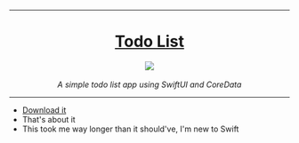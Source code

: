 <hr>
<h1 align=center><a href="https://ondrop.dev"> Todo List</a></h1>
<div align=center><img src=https://user-images.githubusercontent.com/61319150/209692674-ddaabb45-b06c-43e1-8d45-bbeebb1a9071.png></div><br>
<div align=center><i>A simple todo list app using SwiftUI and CoreData</i></div>
<hr>

- [Download it](https://github.com/Explosion-Scratch/swift-todo/files/10309546/Todo.List.app.zip)
- That's about it
- This took me way longer than it should've, I'm new to Swift
